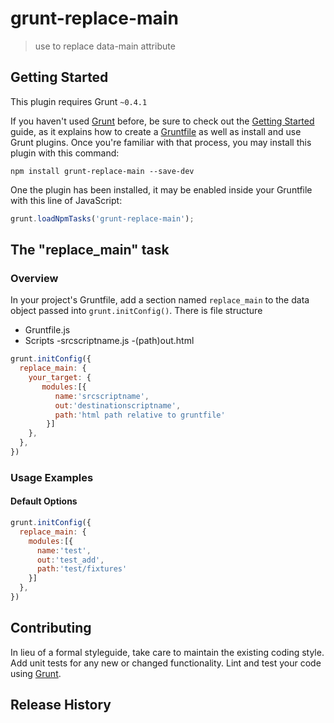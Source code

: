 # grunt-replace-main

> use to replace data-main attribute

## Getting Started
This plugin requires Grunt `~0.4.1`

If you haven't used [Grunt](http://gruntjs.com/) before, be sure to check out the [Getting Started](http://gruntjs.com/getting-started) guide, as it explains how to create a [Gruntfile](http://gruntjs.com/sample-gruntfile) as well as install and use Grunt plugins. Once you're familiar with that process, you may install this plugin with this command:

```shell
npm install grunt-replace-main --save-dev
```

One the plugin has been installed, it may be enabled inside your Gruntfile with this line of JavaScript:

```js
grunt.loadNpmTasks('grunt-replace-main');
```

## The "replace_main" task

### Overview
In your project's Gruntfile, add a section named `replace_main` to the data object passed into `grunt.initConfig()`.
There is file structure 
- Gruntfile.js
- Scripts
  -srcscriptname.js
-(path)out.html

```js
grunt.initConfig({
  replace_main: {
    your_target: {
       modules:[{
          name:'srcscriptname',
          out:'destinationscriptname',
          path:'html path relative to gruntfile'
        }]
    },
  },
})
```

### Usage Examples

#### Default Options

```js
grunt.initConfig({
  replace_main: {
    modules:[{
      name:'test',
      out:'test_add',
      path:'test/fixtures'
    }]
  },
})
```


## Contributing
In lieu of a formal styleguide, take care to maintain the existing coding style. Add unit tests for any new or changed functionality. Lint and test your code using [Grunt](http://gruntjs.com/).

## Release History

